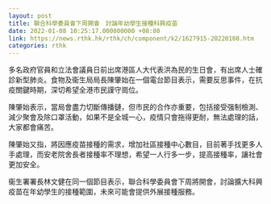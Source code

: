 ```yaml
---
layout: post
title: 聯合科學委員會下周開會　討論年幼學生接種科興疫苗
date: 2022-01-08 10:25:17.000000000 +08:00
link: https://news.rthk.hk/rthk/ch/component/k2/1627915-20220108.htm
categories: rthk
---
```


多名政府官員和立法會議員日前出席港區人大代表洪為民的生日會，有出席人士確診新型肺炎。食物及衞生局局長陳肇始在一個電台節目表示，需要反思事件，在抗疫關鍵時期，深切希望全港市民謹守崗位。

陳肇始表示，當局會盡力切斷傳播鏈，但市民的合作亦重要，包括接受强制檢測、減少聚會及除口罩活動，如果不是全城一心，疫情只會拖得更耐，無法處理的話，大家都會痛苦。

陳肇始又指，將因應疫苗接種的需求，增加社區接種中心數目，目前著手找更多人手處理，而安老院舍長者接種率不理想，希望一人行多一步，提高接種率，讓社會更加安全。

衞生署署長林文健在同一個節目表示，聯合科學委員會下周將開會，討論擴大科興疫苗在年幼學生的接種範圍，未來可能會提供外展接種服務。
